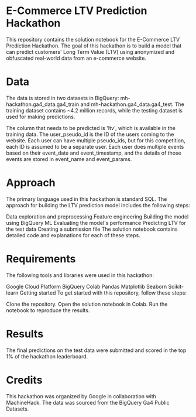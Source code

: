 # E-Commerce LTV Prediction Hackathon
This repository contains the solution notebook for the E-Commerce LTV Prediction Hackathon. The goal of this hackathon is to build a model that can predict customers' Long Term Value (LTV) using anonymized and obfuscated real-world data from an e-commerce website.

# Data
The data is stored in two datasets in BigQuery: mh-hackathon.ga4_data.ga4_train and mh-hackathon.ga4_data.ga4_test. The training dataset contains ~4.2 million records, while the testing dataset is used for making predictions.

The column that needs to be predicted is 'ltv', which is available in the training data. The user_pseudo_id is the ID of the users coming to the website. Each user can have multiple pseudo_ids, but for this competition, each ID is assumed to be a separate user. Each user does multiple events based on their event_date and event_timestamp, and the details of those events are stored in event_name and event_params.

# Approach
The primary language used in this hackathon is standard SQL. The approach for building the LTV prediction model includes the following steps:

Data exploration and preprocessing
Feature engineering
Building the model using BigQuery ML
Evaluating the model's performance
Predicting LTV for the test data
Creating a submission file
The solution notebook contains detailed code and explanations for each of these steps.

# Requirements
The following tools and libraries were used in this hackathon:

Google Cloud Platform
BigQuery
Colab
Pandas
Matplotlib
Seaborn
Scikit-learn
Getting started
To get started with this repository, follow these steps:

Clone the repository.
Open the solution notebook in Colab.
Run the notebook to reproduce the results.

# Results
The final predictions on the test data were submitted and scored in the top 1% of the hackathon leaderboard.

# Credits
This hackathon was organized by Google in collaboration with MachineHack. The data was sourced from the BigQuery Ga4 Public Datasets.

